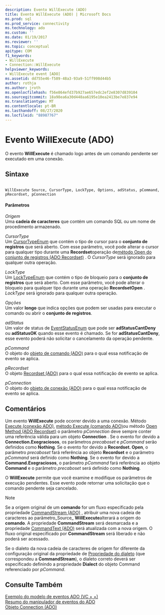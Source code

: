 ```yaml
---
description: Evento WillExecute (ADO)
title: Evento WillExecute (ADO) | Microsoft Docs
ms.prod: sql
ms.prod_service: connectivity
ms.technology: ado
ms.custom: ''
ms.date: 01/19/2017
ms.reviewer: ''
ms.topic: conceptual
apitype: COM
f1_keywords:
- WillExecute
- Connection::WillExecute
helpviewer_keywords:
- WillExecute event [ADO]
ms.assetid: dd755e46-f589-48a3-93a9-51ff998d44b5
author: rothja
ms.author: jroth
ms.openlocfilehash: f56e864efd37b927ae657edc2ef2e8307d839104
ms.sourcegitcommit: 18a98ea6a30d448aa6195e10ea2413be7e837e94
ms.translationtype: MT
ms.contentlocale: pt-BR
ms.lasthandoff: 08/27/2020
ms.locfileid: "88987767"
---
```

# <a name="willexecute-event-ado"></a>Evento WillExecute (ADO)
O evento **WillExecute** é chamado logo antes de um comando pendente ser executado em uma conexão.  
  
## <a name="syntax"></a>Sintaxe  
  
```  
  
WillExecute Source, CursorType, LockType, Options, adStatus, pCommand, pRecordset, pConnection  
```  
  
#### <a name="parameters"></a>Parâmetros  
 *Origem*  
 Uma **cadeia de caracteres** que contém um comando SQL ou um nome de procedimento armazenado.  
  
 *CursorType*  
 Um [CursorTypeEnum](./cursortypeenum.md) que contém o tipo de cursor para o **conjunto de registros** que será aberto. Com esse parâmetro, você pode alterar o cursor para qualquer tipo durante uma **Recordset**operação de[método Open do conjunto de registros (ADO Recordset)](./open-method-ado-recordset.md) . O *CursorType* será ignorado para qualquer outra operação.  
  
 *LockType*  
 Um [LockTypeEnum](./locktypeenum.md) que contém o tipo de bloqueio para o **conjunto de registros** que será aberto. Com esse parâmetro, você pode alterar o bloqueio para qualquer tipo durante uma operação **RecordsetOpen** . *LockType* será ignorado para qualquer outra operação.  
  
 *Opções*  
 Um valor **longo** que indica opções que podem ser usadas para executar o comando ou abrir o **conjunto de registros**.  
  
 *adStatus*  
 Um valor de status de [EventStatusEnum](./eventstatusenum.md) que pode ser **adStatusCantDeny** ou **adStatusOK** quando esse evento é chamado. Se for **adStatusCantDeny**, esse evento poderá não solicitar o cancelamento da operação pendente.  
  
 *pCommand*  
 O objeto do [objeto de comando (ADO)](./command-object-ado.md) para o qual essa notificação de evento se aplica.  
  
 *pRecordset*  
 O objeto [Recordset (ADO)](./recordset-object-ado.md) para o qual essa notificação de evento se aplica.  
  
 *pConnection*  
 O objeto do [objeto de conexão (ADO)](./connection-object-ado.md) para o qual essa notificação de evento se aplica.  
  
## <a name="remarks"></a>Comentários  
 Um evento **WillExecute** pode ocorrer devido a uma conexão.  Método [Execute (conexão ADO)](./execute-method-ado-connection.md), [método Execute (comando ADO)](./execute-method-ado-command.md)ou método [Open Method (ADO Recordset)](./open-method-ado-recordset.md) o parâmetro *pConnection* deve sempre conter uma referência válida para um objeto **Connection** . Se o evento for devido a **Connection.Exegraciosos**, os parâmetros *precaboset* e *pCommand* serão definidos como **Nothing**. Se o evento for devido a **Recordset. Open**, o parâmetro *precaboset* fará referência ao objeto **Recordset** e o parâmetro *pCommand* será definido como **Nothing**. Se o evento for devido a **Command.Exegraciosos**, o parâmetro *pCommand* fará referência ao objeto **Command** e o parâmetro *precaboset* será definido como **Nothing**.  
  
 O **WillExecute** permite que você examine e modifique os parâmetros de execução pendentes. Esse evento pode retornar uma solicitação que o comando pendente seja cancelado.  
  
> [!NOTE]
>  Se a origem original de um **comando** for um fluxo especificado pela propriedade [CommandStream (ADO)](./commandstream-property-ado.md) , atribuir uma nova cadeia de caracteres ao parâmetro_Source_ **WillExecute**alterará a origem do **comando**. A propriedade **CommandStream** será desmarcada e a propriedade [CommandText (ADO)](./commandtext-property-ado.md) será atualizada com a nova origem. O fluxo original especificado por **CommandStream** será liberado e não poderá ser acessado.  
  
 Se o dialeto da nova cadeia de caracteres de origem for diferente da configuração original da propriedade de [Propriedade do dialeto](./dialect-property.md) (que correspondeu a **CommandStream**), o dialeto correto deverá ser especificado definindo a propriedade **Dialect** do objeto Command referenciado por *pCommand*.  
  
## <a name="see-also"></a>Consulte Também  
 [Exemplo do modelo de eventos ADO (VC + +)](./ado-events-model-example-vc.md)   
 [Resumo do manipulador de eventos do ADO](../../guide/data/ado-event-handler-summary.md)   
 [Objeto Connection (ADO)](./connection-object-ado.md)